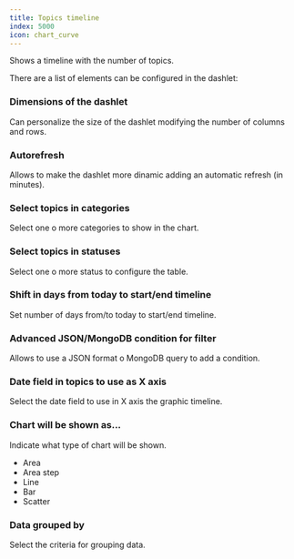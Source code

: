 ```yaml
---
title: Topics timeline
index: 5000
icon: chart_curve
---
```


Shows a timeline with the number of topics.

There are a list of elements can be configured in the dashlet:


### Dimensions of the dashlet

Can personalize the size of the dashlet modifying the number of columns and rows.


### Autorefresh

Allows to make the dashlet more dinamic adding an automatic refresh (in minutes).


### Select topics in categories

Select one o more categories to show in the chart.


### Select topics in statuses

Select one o more status to configure the table.

### Shift in days from today to start/end timeline

Set number of days from/to today to start/end timeline.


### Advanced JSON/MongoDB condition for filter

Allows to use a JSON format o MongoDB query to add a condition.


### Date field in topics to use as X axis

Select the date field to use in X axis the graphic timeline.

### Chart will be shown as...

Indicate what type of chart will be shown.

- Area
- Area step
- Line
- Bar
- Scatter

### Data grouped by

Select the criteria for grouping data.